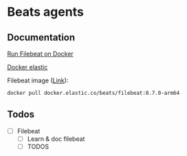 # Beats agents

## Documentation

[Run Filebeat on Docker](https://www.elastic.co/guide/en/beats/filebeat/current/running-on-docker.html)

[Docker elastic](https://www.docker.elastic.co/)

Filebeat image ([Link](https://www.docker.elastic.co/r/beats/filebeat:8.7.0-arm64)):
```bash
docker pull docker.elastic.co/beats/filebeat:8.7.0-arm64
```

## Todos
- [ ] Filebeat
    - [ ] Learn & doc filebeat
    - [ ] TODOS